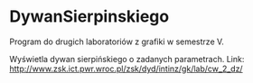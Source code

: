 # DywanSierpinskiego
Program do drugich laboratoriów z grafiki w semestrze V.

Wyświetla dywan sierpińskiego o zadanych parametrach.
Link: http://www.zsk.ict.pwr.wroc.pl/zsk/dyd/intinz/gk/lab/cw_2_dz/

